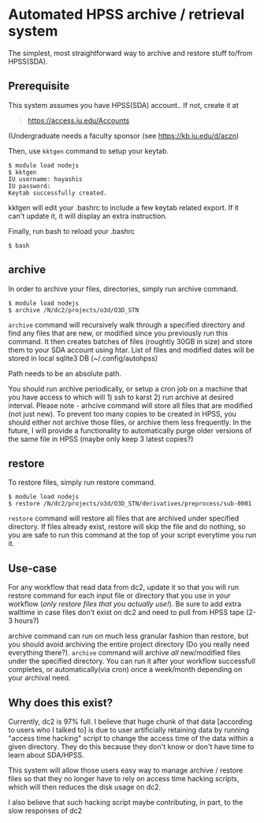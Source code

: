 # Automated HPSS archive / retrieval system

The simplest, most straightforward way to archive and restore stuff to/from HPSS(SDA).

## Prerequisite

This system assumes you have HPSS(SDA) account.. If not, create it at 

> https://access.iu.edu/Accounts

(Undergraduate needs a faculty sponsor (see https://kb.iu.edu/d/aczn)

Then, use `kktgen` command to setup your keytab.

```
$ module load nodejs
$ kktgen
IU username: hayashis
IU password: 
Keytab successfully created.
```

kktgen will edit your .bashrc to include a few keytab related export. If it can't update it, it will display an extra instruction.

Finally, run bash to reload your .bashrc

```
$ bash
```

## archive

In order to archive your files, directories, simply run archive command.

```
$ module load nodejs
$ archive /N/dc2/projects/o3d/O3D_STN
```

`archive` command will recursively walk through a specified directory and find
any files that are new, or modified since you previously run this command. It then creates batches of files (roughtly 30GB in size) 
and store them to your SDA account using htar. List of files and modified dates will be stored in local sqlite3 DB (~/.config/autohpss)

Path needs to be an absolute path.

You should run archive periodically, or setup a cron job on a machine that you have access to which will 1) ssh to karst 2) run archive at desired interval. Please note - arhcive command will store all files that are modified (not just new). To prevent too many copies to be created in HPSS, you should either not archive those files, or archive them less frequently. In the future, I will provide a functionality to automatically purge older versions of the same file in HPSS (maybe only keep 3 latest copies?)

## restore 

To restore files, simply run restore command.

```
$ module load nodejs
$ restore /N/dc2/projects/o3d/O3D_STN/derivatives/preprocess/sub-0001
```

`restore` command will restore all files that are archived under specified directory. If files already exist, restore will skip the file and do nothing, so you are safe to run this command at the top of your script everytime you run it.

## Use-case

For any workflow that read data from dc2, update it so that you will run restore command for each input file or directory that you use in your workflow (*only restore files that you actually use!*). Be sure to add extra walltime in case files don't exist on dc2 and need to pull from HPSS tape (2-3 hours?)

archive command can run on much less granular fashion than restore, but you should avoid archiving the entire project directory (Do you really need everything there?). `archive` command will archive *all* new/modified files under the specified directory. You can run it after your workflow successfull completes, or automatically(via cron) once a week/month depending on your archival need. 

## Why does this exist?

Currently, dc2 is 97% full. I believe that huge chunk of that data [according to users who I talked to] is due to user artificially retaining data by running "access time hacking" script to change the access time of the data within a given directory. They do this because they don't know or don't have time to learn about SDA/HPSS. 

This system will allow those users easy way to manage archive / restore files so that they no longer have to rely on access time hacking scripts, which will then reduces the disk usage on dc2.

I also believe that such hacking script maybe contributing, in part, to the slow responses of dc2




